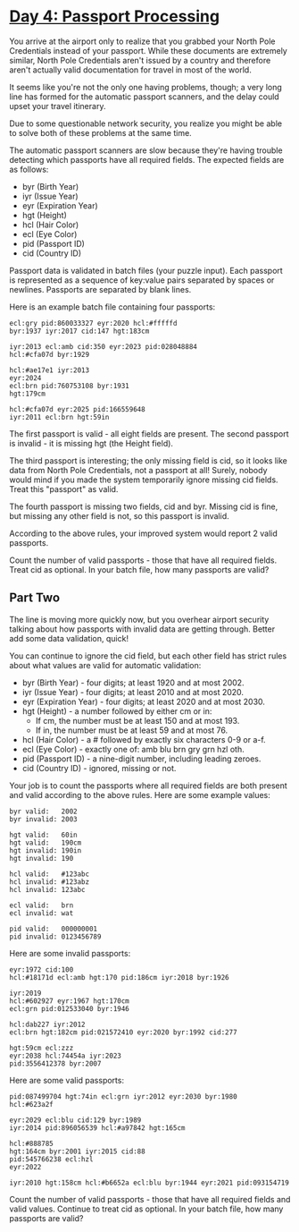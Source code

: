 # [Day 4: Passport Processing](https://adventofcode.com/2020/day/4)

You arrive at the airport only to realize that you grabbed your North Pole Credentials instead of your passport. While these documents are extremely similar, North Pole Credentials aren't issued by a country and therefore aren't actually valid documentation for travel in most of the world.

It seems like you're not the only one having problems, though; a very long line has formed for the automatic passport scanners, and the delay could upset your travel itinerary.

Due to some questionable network security, you realize you might be able to solve both of these problems at the same time.

The automatic passport scanners are slow because they're having trouble detecting which passports have all required fields. The expected fields are as follows:

* byr (Birth Year)
* iyr (Issue Year)
* eyr (Expiration Year)
* hgt (Height)
* hcl (Hair Color)
* ecl (Eye Color)
* pid (Passport ID)
* cid (Country ID)

Passport data is validated in batch files (your puzzle input). Each passport is represented as a sequence of key:value pairs separated by spaces or newlines. Passports are separated by blank lines.

Here is an example batch file containing four passports:

`ecl:gry pid:860033327 eyr:2020 hcl:#fffffd`  
`byr:1937 iyr:2017 cid:147 hgt:183cm`  

`iyr:2013 ecl:amb cid:350 eyr:2023 pid:028048884`  
`hcl:#cfa07d byr:1929`  

`hcl:#ae17e1 iyr:2013`  
`eyr:2024`  
`ecl:brn pid:760753108 byr:1931`  
`hgt:179cm`  

`hcl:#cfa07d eyr:2025 pid:166559648`  
`iyr:2011 ecl:brn hgt:59in`  

The first passport is valid - all eight fields are present. The second passport is invalid - it is missing hgt (the Height field).

The third passport is interesting; the only missing field is cid, so it looks like data from North Pole Credentials, not a passport at all! Surely, nobody would mind if you made the system temporarily ignore missing cid fields. Treat this "passport" as valid.

The fourth passport is missing two fields, cid and byr. Missing cid is fine, but missing any other field is not, so this passport is invalid.

According to the above rules, your improved system would report 2 valid passports.

Count the number of valid passports - those that have all required fields. Treat cid as optional. In your batch file, how many passports are valid?

## Part Two

The line is moving more quickly now, but you overhear airport security talking about how passports with invalid data are getting through. Better add some data validation, quick!

You can continue to ignore the cid field, but each other field has strict rules about what values are valid for automatic validation:

* byr (Birth Year) - four digits; at least 1920 and at most 2002.
* iyr (Issue Year) - four digits; at least 2010 and at most 2020.
* eyr (Expiration Year) - four digits; at least 2020 and at most 2030.
* hgt (Height) - a number followed by either cm or in:
  * If cm, the number must be at least 150 and at most 193.
  * If in, the number must be at least 59 and at most 76.
* hcl (Hair Color) - a # followed by exactly six characters 0-9 or a-f.
* ecl (Eye Color) - exactly one of: amb blu brn gry grn hzl oth.
* pid (Passport ID) - a nine-digit number, including leading zeroes.
* cid (Country ID) - ignored, missing or not.

Your job is to count the passports where all required fields are both present and valid according to the above rules. Here are some example values:

`byr valid:   2002`  
`byr invalid: 2003`  

`hgt valid:   60in`  
`hgt valid:   190cm`  
`hgt invalid: 190in`  
`hgt invalid: 190`  

`hcl valid:   #123abc`  
`hcl invalid: #123abz`  
`hcl invalid: 123abc`  

`ecl valid:   brn`  
`ecl invalid: wat`  

`pid valid:   000000001`  
`pid invalid: 0123456789`  

Here are some invalid passports:

`eyr:1972 cid:100`  
`hcl:#18171d ecl:amb hgt:170 pid:186cm iyr:2018 byr:1926`  

`iyr:2019`  
`hcl:#602927 eyr:1967 hgt:170cm`  
`ecl:grn pid:012533040 byr:1946`  

`hcl:dab227 iyr:2012`  
`ecl:brn hgt:182cm pid:021572410 eyr:2020 byr:1992 cid:277`  

`hgt:59cm ecl:zzz`  
`eyr:2038 hcl:74454a iyr:2023`  
`pid:3556412378 byr:2007`  

Here are some valid passports:

`pid:087499704 hgt:74in ecl:grn iyr:2012 eyr:2030 byr:1980`  
`hcl:#623a2f`  

`eyr:2029 ecl:blu cid:129 byr:1989`  
`iyr:2014 pid:896056539 hcl:#a97842 hgt:165cm`  

`hcl:#888785`  
`hgt:164cm byr:2001 iyr:2015 cid:88`  
`pid:545766238 ecl:hzl`  
`eyr:2022`  

`iyr:2010 hgt:158cm hcl:#b6652a ecl:blu byr:1944 eyr:2021 pid:093154719`  

Count the number of valid passports - those that have all required fields and valid values. Continue to treat cid as optional. In your batch file, how many passports are valid?